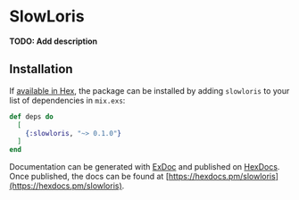 # SlowLoris

**TODO: Add description**

## Installation

If [available in Hex](https://hex.pm/docs/publish), the package can be installed
by adding `slowloris` to your list of dependencies in `mix.exs`:

```elixir
def deps do
  [
    {:slowloris, "~> 0.1.0"}
  ]
end
```

Documentation can be generated with [ExDoc](https://github.com/elixir-lang/ex_doc)
and published on [HexDocs](https://hexdocs.pm). Once published, the docs can
be found at [https://hexdocs.pm/slowloris](https://hexdocs.pm/slowloris).

